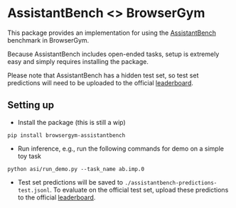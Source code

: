 # AssistantBench <> BrowserGym

This package provides an implementation for using the [AssistantBench](https://assistantbench.github.io/) benchmark in BrowserGym.

Because AssistantBench includes open-ended tasks, setup is extremely easy and simply requires installing the package.

Please note that AssistantBench has a hidden test set, so test set predictions will need to be uploaded to the official [leaderboard](https://huggingface.co/spaces/AssistantBench/leaderboard).

## Setting up

- Install the package (this is still a wip)
```
pip install browsergym-assistantbench
```

- Run inference, e.g., run the following commands for demo on a simple toy task
```
python asi/run_demo.py --task_name ab.imp.0
```

- Test set predictions will be saved to `./assistantbench-predictions-test.jsonl`. To evaluate on the official test set, upload these predictions to the official [leaderboard](https://huggingface.co/spaces/AssistantBench/leaderboard).
